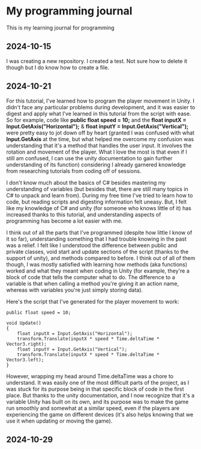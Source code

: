 # My programming journal 
This is my learning journal for programming

## 2024-10-15

I was creating a new repository. I created a test. Not sure how to delete it though but I do know how to create a file.

## 2024-10-21

For this tutorial, I've learned how to program the player movement in Unity. I didn't face any particular problems during development, and it was easier to digest and apply what I've learned in this tutorial from the script with ease. So for example, code like **public float speed = 10;** and the **float inputX = Input.GetAxis("Horizontal");** & **float inputY = Input.GetAxis("Vertical");** were pretty easy to jot down off by heart (granted I was confused with what **Input.GetAxis** at the time, but what helped me overcome my confusion was understanding that it's a method that handles the user input. It involves the rotation and movement of the player. What I love the most is that even if I still am confused, I can use the unity documentation to gain further understanding of its function) considering I already garnered knowledge from researching tutorials from coding off of sessions.

I don't know much about the basics of C# besides mastering my understanding of variables (but besides that, there are still many topics in C# to unpack and learn from). During my free time I've tried to learn how to code, but reading scripts and digesting information felt uneasy. But, I felt like my knowledge of C# and unity (for someone who knows little of it) has increased thanks to this tutorial, and understanding aspects of programming has become a lot easier with me.

I think out of all the parts that I've programmed (despite how little I know of it so far), understanding something that I had trouble knowing in the past was a relief. I felt like I understood the difference between public and private classes, void start and update sections of the script (thanks to the support of unity), and methods compared to before. I think out of all of them though, I was mostly satisfied with learning how methods (aka functions) worked and what they meant when coding in Unity (for example, they're a block of code that tells the computer what to do. The difference to a variable is that when calling a method you're giving it an action name, whereas with variables you're just simply storing data).

Here's the script that I've generated for the player movement to work:


    public float speed = 10;

    void Update()
    {
        float inputX = Input.GetAxis("Horizontal");
        transform.Translate(inputX * speed * Time.deltaTime * Vector3.right);
        float inputY = Input.GetAxis("Vertical");
        transform.Translate(inputX * speed * Time.deltaTime * Vector3.left);
    }

However, wrapping my head around Time.deltaTime was a chore to understand. It was easily one of the most difficult parts of the project, as I was stuck for its purpose being in that specific block of code in the first place. But thanks to the unity documentation, and I now recognize that it's a variable Unity has built on its own, and its purpose was to make the game run smoothly and somewhat at a similar speed, even if the players are experiencing the game on different devices (it's also helps knowing that we use it when updating or moving the game).


## 2024-10-29
